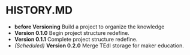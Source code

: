 # HISTORY.MD
 - __before Versioning__ Build a project to organize the knowledge
 - __Version 0.1.0__ Begin project structure redefine.
 - __Version 0.1.1__ Complete project structure redefine.
 - _(Scheduled)_ __Version 0.2.0__ Merge TEdI storage for maker education.
 